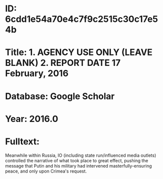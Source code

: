 # ID: 6cdd1e54a70e4c7f9c2515c30c17e54b
# Title: 1. AGENCY USE ONLY (LEAVE BLANK) 2. REPORT DATE 17 February, 2016
# Database: Google Scholar
# Year: 2016.0
# Fulltext:
Meanwhile within Russia, IO (including state run/influenced media outlets) controlled the narrative of what took place to great effect, pushing the message that Putin and his military had intervened masterfully-ensuring peace, and only upon Crimea's request.